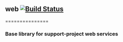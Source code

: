 ## web [![Build Status](https://travis-ci.org/support-project/web.svg?branch=master)](https://travis-ci.org/support-project/web)


===============

### Base library for support-project web services

 
 